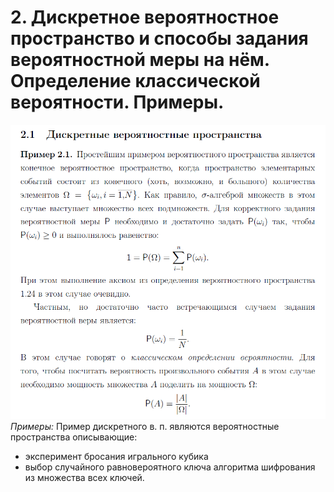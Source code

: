 # 2. Дискретное вероятностное пространство и способы задания вероятностной меры на нём. Определение классической вероятности. Примеры. 
![Alt text](image.png)
*Примеры:*
Пример дискретного в. п. являются вероятностные пространства описывающие:
 - эксперимент бросания игрального кубика
 - выбор случайного равновероятного ключа алгоритма шифрования из множества всех ключей.
